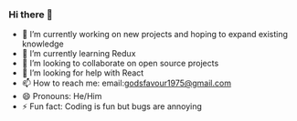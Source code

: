 ### Hi there 👋

<!--
**favourite1975/favourite1975** is a ✨ _special_ ✨ repository because its `README.md` (this file) appears on your GitHub profile.

Here are some ideas to get you started:
-->
- 🔭 I’m currently working on new projects and hoping to expand existing knowledge
- 🌱 I’m currently learning Redux
- 👯 I’m looking to collaborate on open source projects
- 🤔 I’m looking for help with React 
- 📫 How to reach me: email:godsfavour1975@gmail.com
- 😄 Pronouns: He/Him
- ⚡ Fun fact: Coding is fun but bugs are annoying

